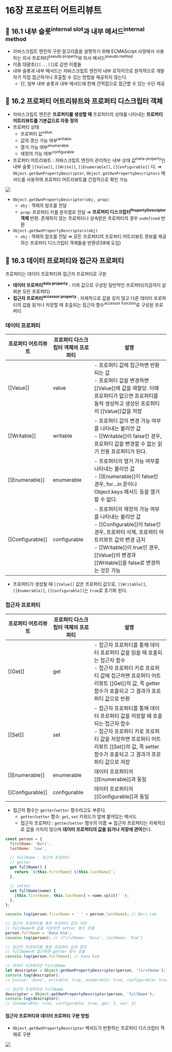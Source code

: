 # 16장 프로프터 어트리뷰트

## 📂 16.1 내부 슬롯<sup>internal slot</sup>과 내부 메서드<sup>internal method</sup>

- 자바스크립트 엔진의 구현 알고리즘을 설명하기 위해 ECMAScript 사양에서 사용하는 의사 프로퍼티<sup>pseudo property</sup>와 의사 메서드<sup>pseudo method</sup>
- 이중 대괄호(`[[...]]`)로 감싼 이름들
- 내부 슬롯과 내부 메서드는 자바스크립트 엔진의 내부 로직이므로 원칙적으로 개발자가 직접 접근하거나 호출할 수 있는 방법을 제공하지 않는다.
  - 단, 일부 내부 슬롯과 내부 메서드에 한해 간적접으로 접근할 수 있는 수단 제공

## 📂 16.2 프로퍼티 어트리뷰트와 프로퍼티 디스크립터 객체

- 자바스크립트 엔진은 **프로퍼티를 생성할 때** 프로퍼티의 상태를 나타내는 **프로퍼티 어트리뷰트를 기본값으로 자동 정의**
- 프로퍼티 상태
  - 프로퍼티 값<sup>value</sup>
  - 값의 갱신 가능 여부<sup>writable</sup>
  - 열거 가능 여부<sup>enumerable</sup>
  - 재정의 가능 여부<sup>configurable</sup>
- 프로퍼티 어트리뷰트 : 자바스크립트 엔진이 관리하는 내부 상태 값<sup>meta-property</sup>인 내부 슬롯 `[[Value]]`, `[[Write]]`, `[[Enumerable]]`, `[[Configurable]]` 다.
  ⇒ `Object.getOwnPropertyDescriptor`, `Object.getOwnPropertyDescriptors` 메서드를 사용하여 프로퍼티 어트리뷰트를 간접적으로 확인 가능

![](https://i.imgur.com/AC0bGHa.png)

- `Object.getOwnPropertyDescriptor(obj, prop)`
  - `obj` : 객체의 참조를 전달
  - `prop`: 프로퍼티 키를 문자열로 전달
    ⇒ **프로퍼티 디스크립터<sup>PropertyDescriptor</sup> 객체** 반환. 존재하지 않는 프로퍼티나 상속받은 프로퍼티의 경우 `undefined` 반환
- `Object.getOwnPropertyDescriptors(obj)`
  - `obj` : 객체의 참조를 전달
    ⇒ 모든 프로퍼티의 프로퍼티 어트리뷰트 정보를 제공하는 프로퍼티 디스크립터 객체들을 반환(ES8에 도입)

## 📂 16.3 데이터 프로퍼티와 접근자 프로퍼티

프로퍼티는 데이터 프로퍼티와 접근자 프로퍼티로 구분

- **데이터 프로퍼티<sup>data property</sup>** : 키와 값으로 구성된 일반적인 프로퍼티(지금까지 살펴본 모든 프로퍼티)
- **접근자 프로퍼티<sup>accessor property</sup>** : 자체적으로 값을 갖지 않고 다른 데이터 프로퍼티의 값을 읽거나 저장할 때 호출되는 접근자 함수<sup>accessor function</sup>로 구성된 프로퍼티

### 데이터 프로퍼티

<table>
	<thead>
		<tr>
			<th>프로퍼티 어트리뷰트</th>
			<th>프로퍼티 다스크립터 객체의 프로퍼티</th>
			<th>설명</th>
		</tr>
	</thead>
	<tbody>
		<tr>
			<td>[[Value]]</td>
			<td>value</td>
			<td>
				<div>
					- 프로퍼티 값에 접근하면 반환되는 값
				</div>
				<div>- 프로퍼티 값을 변경하면 [[Value]]에 값을 재할당. 이때 프로퍼티가 없으면 프로퍼티를 동적 생성하고 생성된 프로퍼티의 [[Value]]값을 저장</div>
			</td>
		</tr>
		<tr>
			<td>[[Writable]]</td>
			<td>writable</td>
			<td>
				<div>- 프로퍼티 값의 변경 가능 여부를 나타내는 불리언 값</div>
				<div>- [[Writable]]이 false인 경우, 프로퍼티 값을 변경할 수 없는 읽기 전용 프로퍼티가 된다.</div>
			</td>
		</tr>
		<tr>
			<td>[[Enumerable]]</td>
			<td>enumerable</td>
			<td>
				<div>- 프로퍼티의 열거 가능 여부를 나타내는 불리언 값</div>
				<div>- [[Enumerable]]이 false인 경우, for...in 문이나 Object.keys 메서드 등을 열거할 수 없다.</div>
			</td>
		</tr>
		<tr>
			<td>[[Configurable]]</td>
			<td>configurable</td>
			<td>
				<div>- 프로퍼티의 재정의 가능 여부를 나타내는 불리언 값</div>
				<div>- [[Configurable]]이 false인 경우, 프로퍼티 삭제, 프로퍼티 어트리뷰트 값의 변경 금지</div>
				<div>
					- [[Writable]]이 true인 경우, [[Value]]의 변경과 [[Writable]]을 false로 변경하는 것은 가능
				</div>
			</td>
		</tr>
	</tbody>
</table>

- 프로퍼티가 생성될 때 `[[Value]]` 값은 프로퍼티 값으로, `[[Writable]]`, `[[Enumerable]]`, `[[Configurable]]`는 `true`로 초기화 된다.

### 접근자 프로퍼티

<table>
	<thead>
		<tr>
			<th>프로퍼티 어트리뷰트</th>
			<th>프로퍼티 다스크립터 객체의 프로퍼티</th>
			<th>설명</th>
		</tr>
	</thead>
	<tbody>
		<tr>
			<td>[[Get]]</td>
			<td>get</td>
			<td>
				<div>
					- 접근자 프로퍼티를 통해 데이터 프로퍼티 값을 읽을 때 호출되는 접근자 함수
				</div>
				<div>- 접근자 프로퍼티 키로 프로퍼티 값에 접근하면 프로퍼티 어트리뷰트 [[Get]]의 값, 즉 getter 함수가 호출되고 그 결과가 프로퍼티 값으로 반환</div>
			</td>
		</tr>
		<tr>
			<td>[[Set]]</td>
			<td>set</td>
			<td>
				<div>- 접근자 프로퍼티를 통해 데이터 프로퍼티 값을 저장할 때 호출되는 접근자 함수</div>
				<div>- 접근자 프로퍼티 키로 프로퍼티 값을 저장하면 프로퍼티 어트리뷰트 [[Set]]의 값, 즉 setter 함수가 호출되고 그 결과가 프로퍼티 값으로 저장</div>
			</td>
		</tr>
		<tr>
			<td>[[Enumerable]]</td>
			<td>enumerable</td>
			<td>
				데이터 프로퍼티의 [[Enumerable]]과 동일
			</td>
		</tr>
		<tr>
			<td>[[Configurable]]</td>
			<td>configurable</td>
			<td>
				데이터 프로퍼티의 [[Configurable]]과 동일
			</td>
		</tr>
	</tbody>
</table>

- 접근자 함수는 `getter`/`setter` 함수라고도 부른다.
  - `getter`/`setter` 함수: `get`, `set` 키워드가 앞에 붙어있는 메서드
  - 접근자 프로퍼티 : `getter`/`setter` 함수의 이름
    ⇒ 접근자 프로퍼티는 자체적으로 값을 가지지 않으며 **데이터 프로퍼티의 값을 읽거나 저장에 관여**한다.

```javascript
const person = {
  firstName: 'Bori',
  lastName: 'Lee',

  // fullName : 접근자 프로퍼티
  // getter
  get fullName() {
    return `${this.firstName} ${this.lastName}`;
  },

  // setter
  set fullName(name) {
    [this.firstName, this.lastName] = name.split(' ');
  },
};

console.log(person.firstName + ' ' + person.lastName); // Bori Lee

// 접근자 프로퍼티를 통한 프로퍼티 값의 저장
// fullName에 값을 저장하면 setter 함수 호출
person.fullName = 'Dana Kim';
console.log(person); // {firstName: 'Dana', lastName: 'Kim'}

// 접근자 프로퍼티를 통한 프로퍼티 값의 참조
// fullName에 접근하면 getter 함수 호출
console.log(person.fullName); // Dana Kim

// 데이터 프로퍼티인 firstName
let descriptor = Object.getOwnPropertyDescriptor(person, 'firstName');
console.log(descriptor);
// {value: 'Dana', writable: true, enumerable: true, configurable: true}

// 접근자 프로퍼티인 fullName
descriptor = Object.getOwnPropertyDescriptor(person, 'fullName');
console.log(descriptor);
// {enumerable: true, configurable: true, get: ƒ, set: ƒ}
```

#### 접근자 프로퍼티와 데이터 프로퍼티 구분 방법

- `Object.getOwnPropertyDescriptor` 메서드가 반환하는 프로퍼티 디스크립터 객체로 구분

![](https://i.imgur.com/6A0Z5w2.png)
